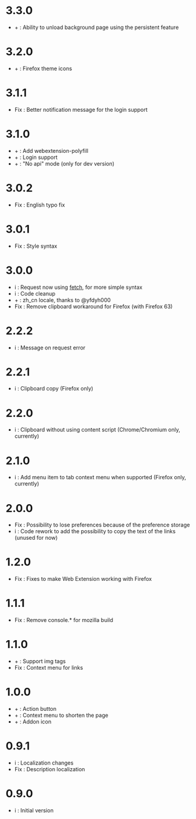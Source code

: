 # 3.3.0
* \+ : Ability to unload background page using the persistent feature

# 3.2.0
* \+ : Firefox theme icons

# 3.1.1
* Fix : Better notification message for the login support

# 3.1.0
* \+ : Add webextension-polyfill
* \+ : Login support
* \+ : "No api" mode (only for dev version)

# 3.0.2
* Fix : English typo fix

# 3.0.1
* Fix : Style syntax

# 3.0.0
* i : Request now using [fetch](https://developer.mozilla.org//docs/Web/API/Fetch_API), for more simple syntax
* i : Code cleanup
* \+ : zh_cn locale, thanks to @yfdyh000
* Fix : Remove clipboard workaround for Firefox (with Firefox 63)

# 2.2.2
* i : Message on request error

# 2.2.1
* i : Clipboard copy (Firefox only)

# 2.2.0
* i : Clipboard without using content script (Chrome/Chromium only, currently)

# 2.1.0
* i : Add menu item to tab context menu when supported (Firefox only, currently)

# 2.0.0
* Fix : Possibility to lose preferences because of the preference storage
* i : Code rework to add the possibility to copy the text of the links (unused for now)

# 1.2.0
* Fix : Fixes to make Web Extension working with Firefox

# 1.1.1
* Fix : Remove console.* for mozilla build

# 1.1.0
* \+ : Support img tags
* Fix : Context menu for links

# 1.0.0
* \+ : Action button
* \+ : Context menu to shorten the page
* \+ : Addon icon

# 0.9.1
* i : Localization changes
* Fix : Description localization

# 0.9.0
* i : Initial version
